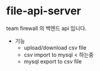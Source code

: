 # file-api-server

team firewall 의 백엔드 api 입니다.
- 기능
  - upload/download csv file
  - csv import to mysql < 하는중
  - mysql export to csv file

